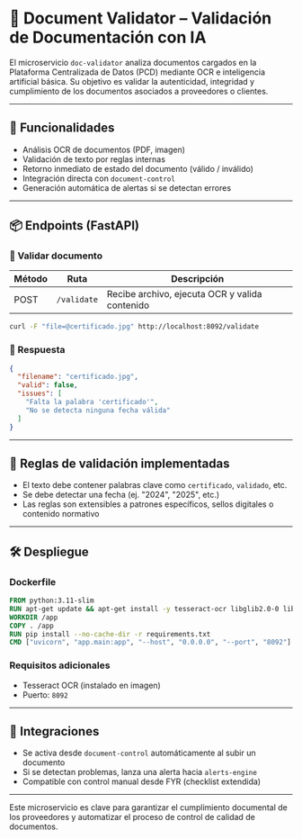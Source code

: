 # 🤖 Document Validator – Validación de Documentación con IA

El microservicio `doc-validator` analiza documentos cargados en la Plataforma Centralizada de Datos (PCD) mediante OCR e inteligencia artificial básica. Su objetivo es validar la autenticidad, integridad y cumplimiento de los documentos asociados a proveedores o clientes.

---

## 🎯 Funcionalidades

- Análisis OCR de documentos (PDF, imagen)
- Validación de texto por reglas internas
- Retorno inmediato de estado del documento (válido / inválido)
- Integración directa con `document-control`
- Generación automática de alertas si se detectan errores

---

## 📦 Endpoints (FastAPI)

### 📄 Validar documento

| Método | Ruta       | Descripción                      |
|--------|------------|----------------------------------|
| POST   | `/validate`| Recibe archivo, ejecuta OCR y valida contenido |

```bash
curl -F "file=@certificado.jpg" http://localhost:8092/validate
```

### 🧾 Respuesta

```json
{
  "filename": "certificado.jpg",
  "valid": false,
  "issues": [
    "Falta la palabra 'certificado'",
    "No se detecta ninguna fecha válida"
  ]
}
```

---

## 🧠 Reglas de validación implementadas

- El texto debe contener palabras clave como `certificado`, `validado`, etc.
- Se debe detectar una fecha (ej. "2024", "2025", etc.)
- Las reglas son extensibles a patrones específicos, sellos digitales o contenido normativo

---

## 🛠️ Despliegue

### Dockerfile

```dockerfile
FROM python:3.11-slim
RUN apt-get update && apt-get install -y tesseract-ocr libglib2.0-0 libsm6 libxrender1 libxext6 && rm -rf /var/lib/apt/lists/*
WORKDIR /app
COPY . /app
RUN pip install --no-cache-dir -r requirements.txt
CMD ["uvicorn", "app.main:app", "--host", "0.0.0.0", "--port", "8092"]
```

### Requisitos adicionales

- Tesseract OCR (instalado en imagen)
- Puerto: `8092`

---

## 🤝 Integraciones

- Se activa desde `document-control` automáticamente al subir un documento
- Si se detectan problemas, lanza una alerta hacia `alerts-engine`
- Compatible con control manual desde FYR (checklist extendida)

---

Este microservicio es clave para garantizar el cumplimiento documental de los proveedores y automatizar el proceso de control de calidad de documentos.